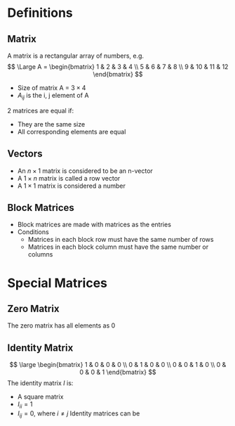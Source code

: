 # Definitions
## Matrix
A matrix is a rectangular array of numbers, e.g.
$$
\Large
A = \begin{bmatrix}
1 & 2 & 3 & 4 \\ 
5 & 6 & 7 & 8 \\ 
9 & 10 & 11 & 12
\end{bmatrix}
$$
- Size of matrix A = $3 \times 4$
- $A_{ij}$ is the i, j element of A

2 matrices are equal if:
- They are the same size
- All corresponding elements are equal
## Vectors
- An $n \times 1$ matrix is considered to be an n-vector
- A $1 \times n$ matrix is called a row vector
- A $1 \times 1$ matrix is considered a number
## Block Matrices
- Block matrices are made with matrices as the entries
- Conditions
	- Matrices in each block row must have the same number of rows
	- Matrices in each block column must have the same number or columns
# Special Matrices
## Zero Matrix
The zero matrix has all elements as 0
## Identity Matrix
$$
\large
\begin{bmatrix}
1 & 0 & 0 & 0 \\ 
0 & 1 & 0 & 0 \\ 
0 & 0 & 1 & 0 \\ 
0 & 0 & 0 & 1
\end{bmatrix}
$$
The identity matrix $I$ is:
- A square matrix
- $I_{ii} = 1$
- $I_{ij} = 0$, where $i \neq j$
Identity matrices can be 
